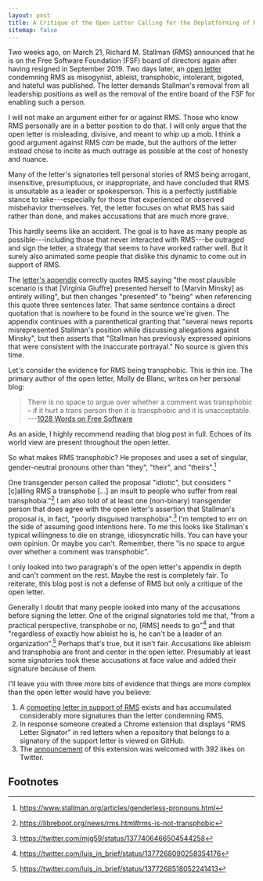 ```yaml
---
layout: post
title: A Critique of the Open Letter Calling for the Deplatforming of RMS
sitemap: false
---
```


Two weeks ago, on March 21, Richard M. Stallman (RMS) announced that he is on the Free
Software Foundation (FSF) board of directors again after having resigned in September
2019\.  Two days later, an [open letter][] condemning RMS as misogynist, ableist,
transphobic, intolerant, bigoted, and hateful was published.  The letter demands
Stallman's removal from all leadership positions as well as the removal of the entire
board of the FSF for enabling such a person.

I will not make an argument either for or against RMS.  Those who know RMS personally are
in a better position to do that.  I will only argue that the open letter is misleading,
divisive, and meant to whip up a mob.  I think a good argument against RMS *can* be made,
but the authors of the letter instead chose to incite as much outrage as possible at the
cost of honesty and nuance.

Many of the letter's signatories tell personal stories of RMS being arrogant, insensitive,
presumptuous, or inappropriate, and have concluded that RMS is unsuitable as a leader or
spokesperson.  This is a perfectly justifiable stance to take---especially for those that
experienced or observed misbehavior themselves.  Yet, the letter focuses on what RMS has
said rather than done, and makes accusations that are much more grave.

This hardly seems like an accident.  The goal is to have as many people as
possible---including those that never interacted with RMS---be outraged and sign the
letter, a strategy that seems to have worked rather well.  But it surely also animated
some people that dislike this dynamic to come out in support of RMS.

The [letter's appendix][open-letter-appendix] correctly quotes RMS saying "the most
plausible scenario is that [Virginia Giuffre] presented herself to [Marvin Minsky] as
entirely willing", but then changes "presented" to "being" when referencing this quote
three sentences later.  That same sentence contains a direct quotation  that is nowhere to
be found in the source we're given.  The appendix continues with a parenthetical granting
that "several news reports misrepresented Stallman's position while discussing allegations
against Minsky", but then asserts that "Stallman has previously expressed opinions that
were consistent with the inaccurate portrayal."  No source is given this time.

Let's consider the evidence for RMS being transphobic.  This is thin ice.  The primary
author of the open letter, Molly de Blanc, writes on her personal blog:

> There is no space to argue over whether a comment was transphobic – if it hurt a trans
> person then it is transphobic and it is unacceptable.  
---[1028 Words on Free Software](http://deblanc.net/blog/2021/01/12/1028-words-on-free-software/)

As an aside, I highly recommend reading that blog post in full.  Echoes of its world view
are present throughout the open letter.

So what makes RMS transphobic?
He proposes and uses a set of singular, gender-neutral pronouns other than "they",
"their", and "theirs".[^genderless-pronouns]

One transgender person called the proposal "idiotic", but considers "[c]alling RMS a
transphobe […] an insult to people who suffer from real transphobia."[^leah-rowe] I am
also told of at least one (non-binary) transgender person that does agree with the open
letter's assertion that Stallman's proposal is, in fact, "poorly disguised
transphobia".[^fucking-transphobic] I'm tempted to err on the side of assuming good
intentions here.  To me this looks like Stallman's typical willingness to die on strange,
idiosyncratic hills.  You can have your own opinion.  Or maybe you can't.  Remember, there
"is no space to argue over whether a comment was transphobic".

I only looked into two paragraph's of the open letter's appendix in depth and can't
comment on the rest.  Maybe the rest is completely fair.  To reiterate, this blog post is
not a defense of RMS but only a critique of the open letter.

Generally I doubt that many people looked into many of the accusations before signing the
letter.  One of the original signatories told me that, "from a practical perspective,
transphobe or no, [RMS] needs to go"[^luis-1] and that "regardless of exactly how ableist
he is, he can't be a leader of an organization".[^luis-2]  Perhaps that's true, but it
isn't fair.  Accusations like ableism and transphobia are front and center in the open
letter.  Presumably at least some signatories took these accusations at face value and
added their signature because of them.

I'll leave you with three more bits of evidence that things are more complex than the open
letter would have you believe:

1.  A [competing letter in support of RMS][] exists and has accumulated considerably more
    signatures than the letter condemning RMS.
2.  In response someone created a Chrome extension that displays "RMS Letter Signator" in
    red letters when a repository that belongs to a signatory of the support letter is
    viewed on GitHub.
3.  The [announcement][extension-announcement] of this extension was welcomed with 392
    likes on Twitter.

## Footnotes

[^genderless-pronouns]: <https://www.stallman.org/articles/genderless-pronouns.html>
[^leah-rowe]: <https://libreboot.org/news/rms.html#rms-is-not-transphobic>
[^fucking-transphobic]: <https://twitter.com/mjg59/status/1377406466504544258>
[^luis-1]: <https://twitter.com/luis_in_brief/status/1377268090258354176>
[^luis-2]: <https://twitter.com/luis_in_brief/status/1377268518052241413>

[open letter]: https://rms-open-letter.github.io
[open-letter-appendix]: https://rms-open-letter.github.io/appendix
[competing letter in support of RMS]: https://rms-support-letter.github.io
[extension-announcement]: https://twitter.com/aaronbassett/status/1376601712379764737
